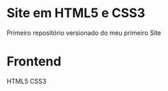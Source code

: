 # Site  em HTML5 e CSS3 
 
 
 
 Primeiro repositório versionado do meu primeiro Site
 
 
# Frontend 
 
 HTML5 
 CSS3 
 


